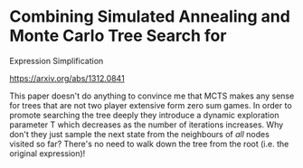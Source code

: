 # Combining Simulated Annealing and Monte Carlo Tree Search for
  Expression Simplification

https://arxiv.org/abs/1312.0841

This paper doesn't do anything to convince me that MCTS makes any
sense for trees that are not two player extensive form zero sum games.
In order to promote searching the tree deeply they introduce a dynamic
exploration parameter T which decreases as the number of iterations
increases.  Why don't they just sample the next state from the
neighbours of *all* nodes visited so far?  There's no need to walk
down the tree from the root (i.e. the original expression)!
